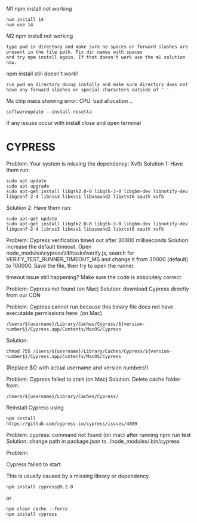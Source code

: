M1 npm install not working
```
nvm install 14
nvm use 14
```
M2 npm install not working
```
type pwd in directory and make sure no spaces or forward slashes are present in the file path. Fix dir names with spaces
and try npm install again. If that doesn't work use the m1 solution now.
```
npm install still doesn't work!
```
run pwd on directory doing installs and make sure directory does not have any forward slashes or special characters outside of '-'
```

Mx chip macs showing error: CPU: bad allocation ..
```
softwareupdate --install-rosetta
```

If any issues occur with install close and open terminal

# **CYPRESS**

Problem: Your system is missing the dependency: Xvfb
Solution 1: Have them run:
```
sudo apt update
sudo apt upgrade
sudo apt-get install libgtk2.0-0 libgtk-3-0 libgbm-dev libnotify-dev libgconf-2-4 libnss3 libxss1 libasound2 libxtst6 xauth xvfb
```
Solution 2: Have them run:
```
sudo apt-get update
sudo apt-get install libgtk2.0-0 libgtk-3-0 libgbm-dev libnotify-dev libgconf-2-4 libnss3 libxss1 libasound2 libxtst6 xauth xvfb
```

Problem: Cypress verification timed out after 30000 milliseconds
Solution:
increase the default timeout.
Open node_modules\cypress\lib\tasks\verify.js, search for VERIFY_TEST_RUNNER_TIMEOUT_MS and change it from 30000 (default) to 100000.
Save the file, then try to open the runner.

timeout issue still happening? Make sure the code is absolutely correct

Problem: Cypress not found (on Mac)
Solution: download Cypress directly from our CDN

Problem: Cypress cannot run because this binary file does not have executable permissions here: (on Mac)

```
/Users/${username}/Library/Caches/Cypress/${version-number$}/Cypress.app/Contents/MacOS/Cypress
```
Solution:
```
chmod 755 /Users/${username}/Library/Caches/Cypress/${version-number$}/Cypress.app/Contents/MacOS/Cypress
```
(Replace ${} with actual username and version numbers!)

Problem: Cypress failed to start (on Mac)
Solution: Delete cache folder from:
```
/Users/${username}/Library/Caches/Cypress/
```
Reinstall Cypress using
```
npm install
https://github.com/cypress-io/cypress/issues/4089
```
Problem: cypress: command not found (on mac) after running npm run test
Solution: change path in package.json to ./node_modules/.bin/cypress

Problem:

Cypress failed to start.

This is usually caused by a missing library or dependency.

```
npm install cypress@9.2.0
```
or
```
npm clear cache --force
npm install cypress
```
